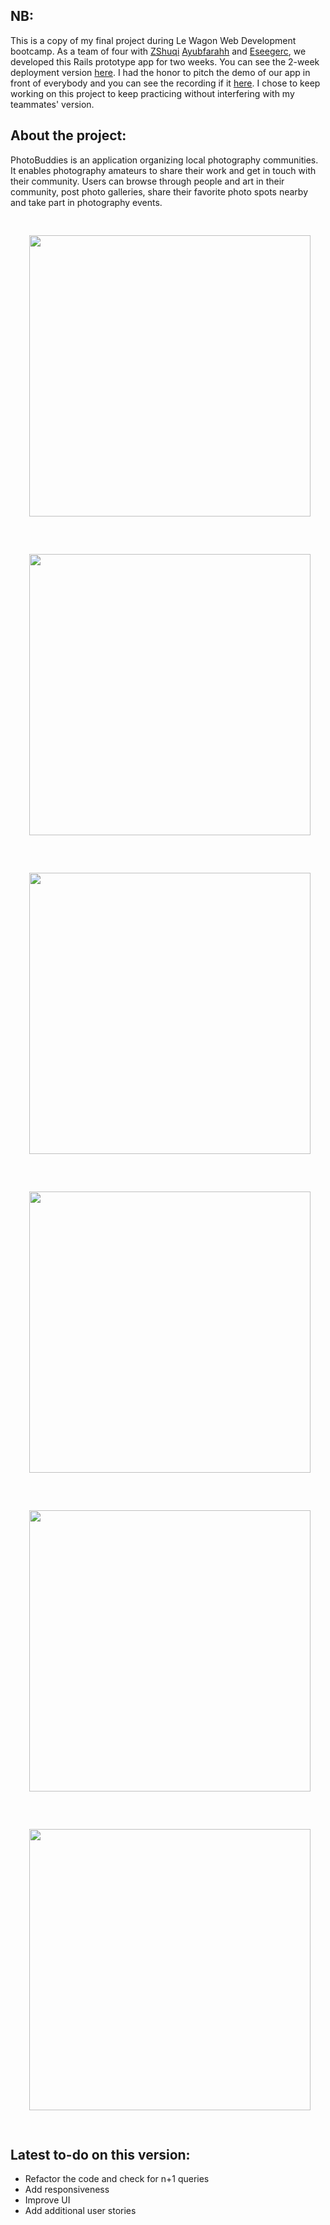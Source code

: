 <h2>NB: </h2>
<p>
  This is a copy of my final project during Le Wagon Web Development bootcamp. As a team of four with 
  <a href="https://github.com/ZShuqi" target="_blank">ZShuqi</a> 
  <a href="https://github.com/ayubfarahh" target="_blank">Ayubfarahh</a> and 
  <a href="https://github.com/eseegerc" target="_blank">Eseegerc</a>, 
  we developed this Rails prototype app for two weeks. You can see the 2-week deployment version
  <a href="https://www.photobuddies.me" target="_blank">here</a>. 
  I had the honor to pitch the demo of our app in front of everybody and you can see the recording if it 
  <a href="https://www.youtube.com/watch?v=8IprbbdpBw0&ab_channel=LeWagon" target="_blank">here</a>.
  I chose to keep working on this project to keep practicing without interfering with my teammates' version.
</p>

<h2>About the project:</h2>
<p>
  PhotoBuddies is an application organizing local photography communities. 
  It enables photography amateurs to share their work and get in touch with their community.
  Users can browse through people and art in their community, post photo galleries, share their favorite photo spots nearby and take part in photography events. 
</p>

<div stlye="display: flex;">
  <img src="https://res.cloudinary.com/daxdbkfkl/image/upload/v1688467216/photobuddies%20-%20home.png" style="width: 450px; margin: 30px;"/>
  <img src="https://res.cloudinary.com/daxdbkfkl/image/upload/v1688467216/photobuddies%20-%20search.png" style="width: 450px; margin: 30px;"/>
  <img src="https://res.cloudinary.com/daxdbkfkl/image/upload/v1688467215/photobuddies%20-%20photo.png" style="width: 450px; margin: 30px;"/>
  <img src="https://res.cloudinary.com/daxdbkfkl/image/upload/v1688467232/photobuddies%20-%20galleries.png" style="width: 450px; margin: 30px;"/>
  <img src="https://res.cloudinary.com/daxdbkfkl/image/upload/v1688467221/photobuddies%20-%20events.png" style="width: 450px; margin: 30px;"/>
  <img src="https://res.cloudinary.com/daxdbkfkl/image/upload/v1688467189/photobuddies%20-%20hotspot.png" style="width: 450px; margin: 30px;"/>
</div>

<h2>Latest to-do on this version:</h2>

<ul>
  <li>Refactor the code and check for n+1 queries</li>
  <li>Add responsiveness</li>
  <li>Improve UI</li>
  <li>Add additional user stories</li>
</ul>



